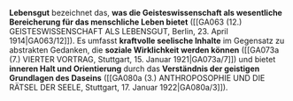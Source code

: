 
**Lebensgut** bezeichnet das, **was die Geisteswissenschaft als wesentliche Bereicherung für das menschliche Leben bietet** ([[GA063 (12.) GEISTESWISSENSCHAFT ALS LEBENSGUT, Berlin, 23. April 1914|GA063/12]]). Es umfasst **kraftvolle seelische Inhalte** im Gegensatz zu abstrakten Gedanken, die **soziale Wirklichkeit werden können** ([[GA073a (7.) VIERTER VORTRAG, Stuttgart, 15. Januar 1921|GA073a/7]]) und bietet **inneren Halt und Orientierung** durch das **Verständnis der geistigen Grundlagen des Daseins** ([[GA080a (3.) ANTHROPOSOPHIE UND DIE RÄTSEL DER SEELE, Stuttgart, 17. Januar 1922|GA080a/3]]).
